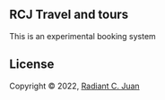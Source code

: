 ## RCJ Travel and tours
This is an experimental booking system

## License
Copyright © 2022, [Radiant C. Juan](https://github.com/radiantjuan/)
